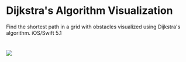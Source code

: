# Dijkstra's Algorithm Visualization
Find the shortest path in a grid with obstacles visualized using Dijkstra's algorithm. iOS/Swift 5.1 <h1>
![](https://media.giphy.com/media/gfqjkFoTMXMF4xsUOr/giphy.gif)
